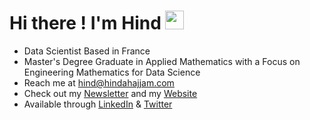 
# Hi there ! I'm Hind <img src="https://raw.githubusercontent.com/MartinHeinz/MartinHeinz/master/wave.gif" width="30px">

<!-- ## 📖 About Me -->

- Data Scientist Based in France
-  Master's Degree Graduate in Applied Mathematics with a Focus on Engineering Mathematics for Data Science
- Reach me at <a href = "mailto: hind@hindahajjam.com/"> hind@hindahajjam.com </a>
- Check out my <a href = "https://hindahajjam.substack.com/"> Newsletter</a> and my <a href = "https://www.hindahajjam.com"> Website </a> 
- Available through <a href = "https://www.linkedin.com/in/hindahajjam/">LinkedIn</a> & <a href = "https://twitter.com/hindahajjam">Twitter</a>


<!--  ## 📊 GitHub Stats

 <br/>
 <a href="http://hindahajjam.com/">
<img alt="Hind Ahajjam's Github Stats" src="https://github-readme-stats.vercel.app/api?username=hindahajjam&show_icons=true&count_private=true&theme=tokyonight&hide_border=true&bg_color=0D1117" /> </a>

<!-- [![Hind Ahajjam's github activity graph](https://github-readme-activity-graph.cyclic.app/graph?username=hindahajjam&theme=react-dark&hide_border=true)](https://github.com/hindahajjam/github-readme-activity-graph) -->
